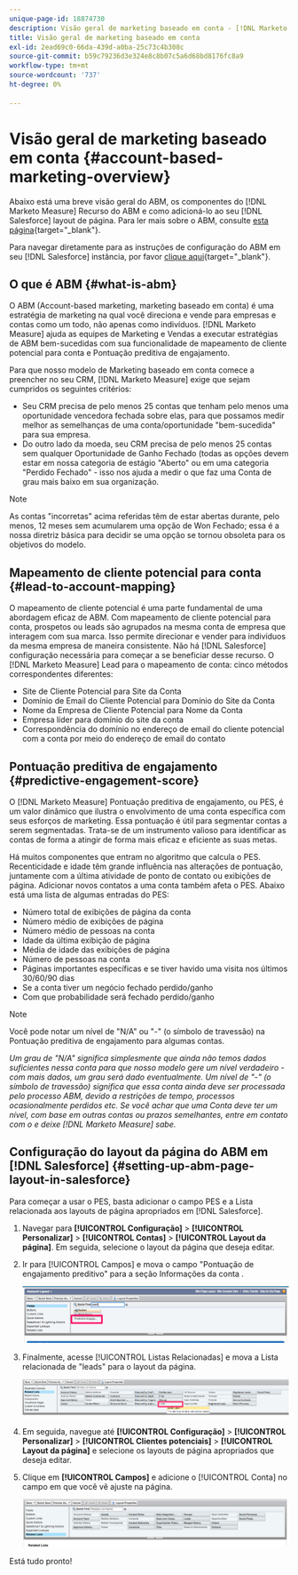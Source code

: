 ```yaml
---
unique-page-id: 18874730
description: Visão geral de marketing baseado em conta - [!DNL Marketo Measure] - Documentação do produto
title: Visão geral de marketing baseado em conta
exl-id: 2ead69c0-66da-439d-a0ba-25c73c4b308c
source-git-commit: b59c79236d3e324e8c8b07c5a6d68bd8176fc8a9
workflow-type: tm+mt
source-wordcount: '737'
ht-degree: 0%

---
```


# Visão geral de marketing baseado em conta {#account-based-marketing-overview}

Abaixo está uma breve visão geral do ABM, os componentes do [!DNL Marketo Measure] Recurso do ABM e como adicioná-lo ao seu [!DNL Salesforce] layout de página. Para ler mais sobre o ABM, consulte [esta página](https://www.marketo.com/account-based-marketing/){target=&quot;_blank&quot;}.

Para navegar diretamente para as instruções de configuração do ABM em seu [!DNL Salesforce] instância, por favor [clique aqui](/help/advanced-marketo-measure-features/account-based-marketing/account-based-marketing-overview.md#setting-up-abm-page-layout-in-salesforce){target=&quot;_blank&quot;}.

## O que é ABM {#what-is-abm}

O ABM (Account-based marketing, marketing baseado em conta) é uma estratégia de marketing na qual você direciona e vende para empresas e contas como um todo, não apenas como indivíduos. [!DNL Marketo Measure] ajuda as equipes de Marketing e Vendas a executar estratégias de ABM bem-sucedidas com sua funcionalidade de mapeamento de cliente potencial para conta e Pontuação preditiva de engajamento.

Para que nosso modelo de Marketing baseado em conta comece a preencher no seu CRM, [!DNL Marketo Measure] exige que sejam cumpridos os seguintes critérios:

* Seu CRM precisa de pelo menos 25 contas que tenham pelo menos uma oportunidade vencedora fechada sobre elas, para que possamos medir melhor as semelhanças de uma conta/oportunidade &quot;bem-sucedida&quot; para sua empresa.
* Do outro lado da moeda, seu CRM precisa de pelo menos 25 contas sem qualquer Oportunidade de Ganho Fechado (todas as opções devem estar em nossa categoria de estágio &quot;Aberto&quot; ou em uma categoria &quot;Perdido Fechado&quot; - isso nos ajuda a medir o que faz uma Conta de grau mais baixo em sua organização.

>[!NOTE]
>
>As contas &quot;incorretas&quot; acima referidas têm de estar abertas durante, pelo menos, 12 meses sem acumularem uma opção de Won Fechado; essa é a nossa diretriz básica para decidir se uma opção se tornou obsoleta para os objetivos do modelo.

## Mapeamento de cliente potencial para conta {#lead-to-account-mapping}

O mapeamento de cliente potencial é uma parte fundamental de uma abordagem eficaz de ABM. Com mapeamento de cliente potencial para conta, prospetos ou leads são agrupados na mesma conta de empresa que interagem com sua marca. Isso permite direcionar e vender para indivíduos da mesma empresa de maneira consistente. Não há [!DNL Salesforce] configuração necessária para começar a se beneficiar desse recurso. O [!DNL Marketo Measure] Lead para o mapeamento de conta: cinco métodos correspondentes diferentes:

* Site de Cliente Potencial para Site da Conta
* Domínio de Email do Cliente Potencial para Domínio do Site da Conta
* Nome da Empresa de Cliente Potencial para Nome da Conta
* Empresa líder para domínio do site da conta
* Correspondência do domínio no endereço de email do cliente potencial com a conta por meio do endereço de email do contato

## Pontuação preditiva de engajamento {#predictive-engagement-score}

O [!DNL Marketo Measure] Pontuação preditiva de engajamento, ou PES, é um valor dinâmico que ilustra o envolvimento de uma conta específica com seus esforços de marketing. Essa pontuação é útil para segmentar contas a serem segmentadas. Trata-se de um instrumento valioso para identificar as contas de forma a atingir de forma mais eficaz e eficiente as suas metas.

Há muitos componentes que entram no algoritmo que calcula o PES. Recenticidade e idade têm grande influência nas alterações de pontuação, juntamente com a última atividade de ponto de contato ou exibições de página. Adicionar novos contatos a uma conta também afeta o PES. Abaixo está uma lista de algumas entradas do PES:

* Número total de exibições de página da conta
* Número médio de exibições de página
* Número médio de pessoas na conta
* Idade da última exibição de página
* Média de idade das exibições de página
* Número de pessoas na conta
* Páginas importantes específicas e se tiver havido uma visita nos últimos 30/60/90 dias
* Se a conta tiver um negócio fechado perdido/ganho
* Com que probabilidade será fechado perdido/ganho

>[!NOTE]
>
>Você pode notar um nível de &quot;N/A&quot; ou &quot;-&quot; (o símbolo de travessão) na Pontuação preditiva de engajamento para algumas contas.

_Um grau de &quot;N/A&quot; significa simplesmente que ainda não temos dados suficientes nessa conta para que nosso modelo gere um nível verdadeiro - com mais dados, um grau será dado eventualmente._
_Um nível de &quot;-&quot; (o símbolo de travessão) significa que essa conta ainda deve ser processada pelo processo ABM, devido a restrições de tempo, processos ocasionalmente perdidos etc. Se você achar que uma Conta deve ter um nível, com base em outras contas ou prazos semelhantes, entre em contato com o e deixe [!DNL Marketo Measure] sabe._

## Configuração do layout da página do ABM em [!DNL Salesforce] {#setting-up-abm-page-layout-in-salesforce}

Para começar a usar o PES, basta adicionar o campo PES e a Lista relacionada aos layouts de página apropriados em [!DNL Salesforce].

1. Navegar para **[!UICONTROL Configuração]** > **[!UICONTROL Personalizar]** > **[!UICONTROL Contas]** > **[!UICONTROL Layout da página]**. Em seguida, selecione o layout da página que deseja editar.
1. Ir para [!UICONTROL Campos] e mova o campo &quot;Pontuação de engajamento preditivo&quot; para a seção Informações da conta .

   ![](assets/1.png)

1. Finalmente, acesse [!UICONTROL Listas Relacionadas] e mova a Lista relacionada de &quot;leads&quot; para o layout da página.

   ![](assets/2.png)

1. Em seguida, navegue até **[!UICONTROL Configuração]** > **[!UICONTROL Personalizar]** > **[!UICONTROL Clientes potenciais]** > **[!UICONTROL Layout da página]** e selecione os layouts de página apropriados que deseja editar.
1. Clique em **[!UICONTROL Campos]** e adicione o [!UICONTROL Conta] no campo em que você vê ajuste na página.

   ![](assets/3.png)

Está tudo pronto!

